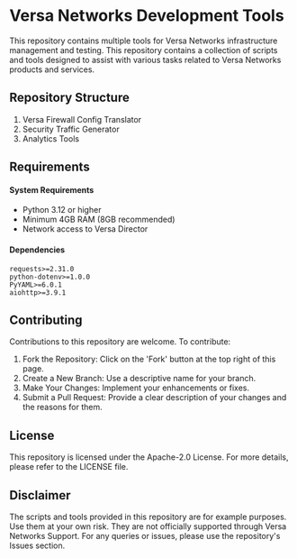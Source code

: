 # Versa Networks Development Tools

This repository contains multiple tools for Versa Networks infrastructure management and testing. This repository contains a collection of scripts and tools designed to assist with various tasks related to Versa Networks products and services.

## Repository Structure

1. Versa Firewall Config Translator
2. Security Traffic Generator
3. Analytics Tools

## Requirements

#### System Requirements
- Python 3.12 or higher
- Minimum 4GB RAM (8GB recommended)
- Network access to Versa Director

#### Dependencies
```plaintext
requests>=2.31.0
python-dotenv>=1.0.0
PyYAML>=6.0.1
aiohttp>=3.9.1
```

## Contributing

Contributions to this repository are welcome. To contribute:
 1. Fork the Repository: Click on the 'Fork' button at the top right of this page.
 2. Create a New Branch: Use a descriptive name for your branch.
 3. Make Your Changes: Implement your enhancements or fixes.
 4. Submit a Pull Request: Provide a clear description of your changes and the reasons for them.

## License

This repository is licensed under the Apache-2.0 License. For more details, please refer to the LICENSE file.

## Disclaimer

The scripts and tools provided in this repository are for example purposes. Use them at your own risk. They are not officially supported through Versa Networks Support. For any queries or issues, please use the repository's Issues section.
